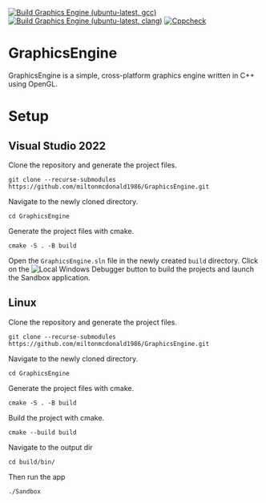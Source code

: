 [![Build Graphics Engine (ubuntu-latest, gcc)](https://github.com/miltonmcdonald1986/GraphicsEngine/actions/workflows/BuildGraphicsEngineGCC.yml/badge.svg)](https://github.com/miltonmcdonald1986/GraphicsEngine/actions/workflows/BuildGraphicsEngineGCC.yml)
[![Build Graphics Engine (ubuntu-latest, clang)](https://github.com/miltonmcdonald1986/GraphicsEngine/actions/workflows/BuildGraphicsEngineClang.yml/badge.svg)](https://github.com/miltonmcdonald1986/GraphicsEngine/actions/workflows/BuildGraphicsEngineClang.yml)
[![Cppcheck](https://github.com/miltonmcdonald1986/GraphicsEngine/actions/workflows/cppcheck.yml/badge.svg)](https://github.com/miltonmcdonald1986/GraphicsEngine/actions/workflows/cppcheck.yml)

# GraphicsEngine
GraphicsEngine is a simple, cross-platform graphics engine written in C++ using OpenGL.

# Setup
## Visual Studio 2022
Clone the repository and generate the project files.
```
git clone --recurse-submodules https://github.com/miltonmcdonald1986/GraphicsEngine.git
```

Navigate to the newly cloned directory.
```
cd GraphicsEngine
```

Generate the project files with cmake.
```
cmake -S . -B build
```

Open the `GraphicsEngine.sln` file in the newly created `build` directory.
Click on the ![Local Windows Debugger](https://github.com/user-attachments/assets/22cff59f-24af-4d5a-b2e7-e63fcfe5510a) button to build the projects and launch the Sandbox application.

## Linux
Clone the repository and generate the project files.
```
git clone --recurse-submodules https://github.com/miltonmcdonald1986/GraphicsEngine.git
```

Navigate to the newly cloned directory.
```
cd GraphicsEngine
```

Generate the project files with cmake.
```
cmake -S . -B build
```

Build the project with cmake.
```
cmake --build build
```

Navigate to the output dir
```
cd build/bin/
```

Then run the app
```
./Sandbox
```
